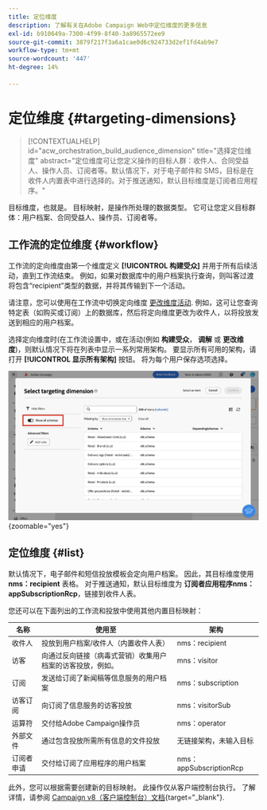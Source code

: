 ```yaml
---
title: 定位维度
description: 了解有关在Adobe Campaign Web中定位维度的更多信息
exl-id: b910649a-7300-4f99-8f40-3a8965572ee9
source-git-commit: 3879f217f3a6a1cae0d6c924733d2ef1fd4ab9e7
workflow-type: tm+mt
source-wordcount: '447'
ht-degree: 14%

---
```


# 定位维度 {#targeting-dimensions}

>[!CONTEXTUALHELP]
>id="acw_orchestration_build_audience_dimension"
>title="选择定位维度"
>abstract="定位维度可让您定义操作的目标人群：收件人、合同受益人、操作人员、订阅者等。默认情况下，对于电子邮件和 SMS，目标是在收件人内置表中进行选择的。对于推送通知，默认目标维度是订阅者应用程序。"

目标维度，也就是。 目标映射，是操作所处理的数据类型。 它可让您定义目标群体：用户档案、合同受益人、操作员、订阅者等。

## 工作流的定位维度 {#workflow}

工作流的定向维度由第一个维度定义 **[!UICONTROL 构建受众]** 并用于所有后续活动，直到工作流结束。 例如，如果对数据库中的用户档案执行查询，则叫客过渡将包含“recipient”类型的数据，并将其传输到下一个活动。

请注意，您可以使用在工作流中切换定向维度 [更改维度活动](../workflows/activities/change-dimension.md). 例如，这可让您查询特定表（如购买或订阅）上的数据库，然后将定向维度更改为收件人，以将投放发送到相应的用户档案。

选择定向维度时(在工作流设置中，或在活动(例如 **构建受众**， **调解** 或 **更改维度**)，则默认情况下将在列表中显示一系列常用架构。 要显示所有可用的架构，请打开 **[!UICONTROL 显示所有架构]** 按钮。 将为每个用户保存选项选择。

![](assets/targeting-dimension-show-all.png){zoomable=&quot;yes&quot;}

## 定位维度 {#list}

默认情况下，电子邮件和短信投放模板会定向用户档案。 因此，其目标维度使用 **nms：recipient** 表格。 对于推送通知，默认目标维度为 **订阅者应用程序nms：appSubscriptionRcp**，链接到收件人表。

您还可以在下面列出的工作流和投放中使用其他内置目标映射：

| 名称 | 使用至 | 架构 |
|---|---|---|
| 收件人 | 投放到用户档案/收件人（内置收件人表） | nms：recipient |
| 访客 | 向通过反向链接（病毒式营销）收集用户档案的访客投放，例如。 | mns：visitor |
| 订阅 | 发送给订阅了新闻稿等信息服务的用户档案 | nms：subscription |
| 访客订阅 | 向订阅了信息服务的访客投放 | nms：visitorSub |
| 运算符 | 交付给Adobe Campaign操作员 | nms：operator |
| 外部文件 | 通过包含投放所需所有信息的文件投放 | 无链接架构，未输入目标 |
| 订阅者申请 | 交付给订阅了应用程序的用户档案 | nms：appSubscriptionRcp |

此外，您可以根据需要创建新的目标映射。 此操作仅从客户端控制台执行。 了解详情，请参阅 [Campaign v8（客户端控制台）文档](https://experienceleague.adobe.com/docs/campaign/campaign-v8/audience/add-profiles/target-mappings.html#new-mapping){target="_blank"}.
